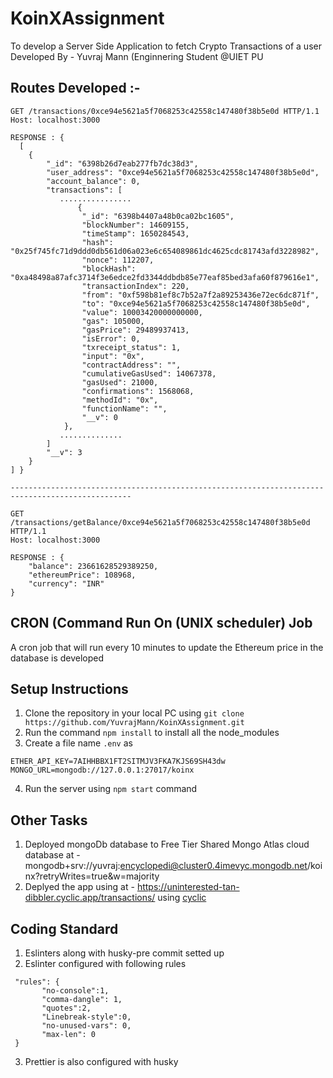 # KoinXAssignment
To develop a Server Side Application to fetch Crypto Transactions of a user <br>
Developed By - Yuvraj Mann (Enginnering Student @UIET PU

## Routes Developed :-
```
GET /transactions/0xce94e5621a5f7068253c42558c147480f38b5e0d HTTP/1.1
Host: localhost:3000

RESPONSE : {
  [
    {
        "_id": "6398b26d7eab277fb7dc38d3",
        "user_address": "0xce94e5621a5f7068253c42558c147480f38b5e0d",
        "account_balance": 0,
        "transactions": [
           ................
               {
                "_id": "6398b4407a48b0ca02bc1605",
                "blockNumber": 14609155,
                "timeStamp": 1650284543,
                "hash": "0x25f745fc71d9ddd0db561d06a023e6c654089861dc4625cdc81743afd3228982",
                "nonce": 112207,
                "blockHash": "0xa48498a87afc3714f3e6edce2fd3344ddbdb85e77eaf85bed3afa60f879616e1",
                "transactionIndex": 220,
                "from": "0xf598b81ef8c7b52a7f2a89253436e72ec6dc871f",
                "to": "0xce94e5621a5f7068253c42558c147480f38b5e0d",
                "value": 10003420000000000,
                "gas": 105000,
                "gasPrice": 29489937413,
                "isError": 0,
                "txreceipt_status": 1,
                "input": "0x",
                "contractAddress": "",
                "cumulativeGasUsed": 14067378,
                "gasUsed": 21000,
                "confirmations": 1568068,
                "methodId": "0x",
                "functionName": "",
                "__v": 0
            },
           ..............
        ]
        "__v": 3
    }
] }

-------------------------------------------------------------------------------------------------

GET /transactions/getBalance/0xce94e5621a5f7068253c42558c147480f38b5e0d HTTP/1.1
Host: localhost:3000

RESPONSE : {
    "balance": 23661628529389250,
    "ethereumPrice": 108968,
    "currency": "INR"
}

```

## CRON (Command Run On (UNIX scheduler) Job
A cron job that will run every 10 minutes to update the Ethereum price in the database is developed

## Setup Instructions 
1. Clone the repository in your local PC using ```git clone https://github.com/YuvrajMann/KoinXAssignment.git```
2. Run the command ```npm install``` to install all the node_modules
3. Create a file name ```.env``` as
  ```
  ETHER_API_KEY=7AIHHBBX1FT2SITMJV3FKA7KJS69SH43dw
  MONGO_URL=mongodb://127.0.0.1:27017/koinx
  ```
4. Run the server using ```npm start``` command

## Other Tasks
1. Deployed mongoDb database to Free Tier Shared Mongo Atlas cloud database at - mongodb+srv://yuvraj:encyclopedi@cluster0.4imevyc.mongodb.net/koinx?retryWrites=true&w=majority
2. Deplyed the app using at - <a>https://uninterested-tan-dibbler.cyclic.app/transactions/</a> using <a href="https://www.cyclic.sh/">cyclic</a>

## Coding Standard 
1. Eslinters along with husky-pre commit setted up
2. Eslinter configured with following rules 
 ```
  "rules": {
        "no-console":1,                   
        "comma-dangle": 1,               
        "quotes":2,
        "Linebreak-style":0,      
        "no-unused-vars": 0,             
        "max-len": 0
  }
```
3. Prettier is also configured with husky
